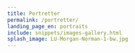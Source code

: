 ```yaml
---
title: Portretter
permalink: /portretter/
landing_page_en: portraits
include: snippets/images-gallery.html
splash_image: LU-Morgan-Norman-1-bw.jpg
---
```

